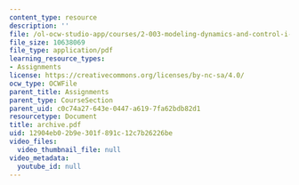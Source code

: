 ```yaml
---
content_type: resource
description: ''
file: /ol-ocw-studio-app/courses/2-003-modeling-dynamics-and-control-i-spring-2005/12904eb02b9e301f891c12c7b26226be_archive.pdf
file_size: 10638069
file_type: application/pdf
learning_resource_types:
- Assignments
license: https://creativecommons.org/licenses/by-nc-sa/4.0/
ocw_type: OCWFile
parent_title: Assignments
parent_type: CourseSection
parent_uid: c0c74a27-643e-0447-a619-7fa62bdb82d1
resourcetype: Document
title: archive.pdf
uid: 12904eb0-2b9e-301f-891c-12c7b26226be
video_files:
  video_thumbnail_file: null
video_metadata:
  youtube_id: null
---
```

